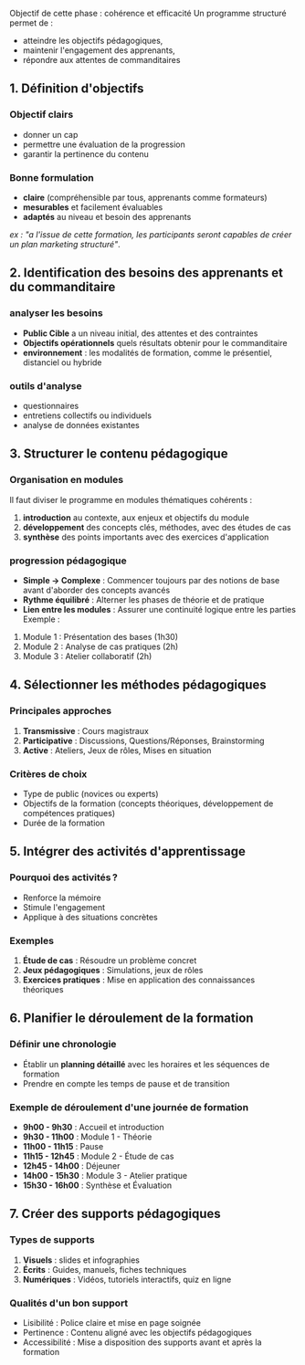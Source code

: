 Objectif de cette phase : cohérence et efficacité
Un programme structuré permet de :
- atteindre les objectifs pédagogiques, 
- maintenir l'engagement des apprenants,
- répondre aux attentes de commanditaires
## 1. Définition d'objectifs
### Objectif clairs 
- donner un cap
- permettre une évaluation de la progression
- garantir la pertinence du contenu

### Bonne formulation
- **claire** (compréhensible par tous, apprenants comme formateurs)
- **mesurables** et facilement évaluables
- **adaptés** au niveau et besoin des apprenants

*ex : "a l'issue de cette formation, les participants seront capables de créer un plan marketing structuré"*.

## 2. Identification des besoins des apprenants et du commanditaire

### analyser les besoins
- **Public Cible** a un niveau initial, des attentes et des contraintes
- **Objectifs opérationnels** quels résultats obtenir pour le commanditaire
- **environnement** : les modalités de formation, comme le présentiel, distanciel ou hybride
### outils d'analyse
- questionnaires
- entretiens collectifs ou individuels
- analyse de données existantes
## 3. Structurer le contenu pédagogique
### Organisation en modules

Il faut diviser le programme en modules thématiques cohérents :
1. **introduction** au contexte, aux enjeux et objectifs du module 
2. **développement** des concepts clés, méthodes, avec des études de cas
3. **synthèse** des points importants avec des exercices d'application

### progression pédagogique
- **Simple → Complexe** : Commencer toujours par des notions de base avant d'aborder des concepts avancés
- **Rythme équilibré** : Alterner les phases de théorie et de pratique
- **Lien entre les modules** : Assurer une continuité logique entre les parties
Exemple :
1. Module 1 : Présentation des bases (1h30)
2. Module 2 : Analyse de cas pratiques (2h)
3. Module 3 : Atelier collaboratif (2h)
## 4. Sélectionner les méthodes pédagogiques
### Principales approches
1. **Transmissive** : Cours magistraux
2. **Participative** : Discussions, Questions/Réponses, Brainstorming
3. **Active** : Ateliers, Jeux de rôles, Mises en situation
### Critères de choix
- Type de public (novices ou experts)
- Objectifs de la formation (concepts théoriques, développement de compétences pratiques)
- Durée de la formation

## 5. Intégrer des activités d'apprentissage
### Pourquoi des activités ?
- Renforce la mémoire
- Stimule l'engagement
- Applique à des situations concrètes
### Exemples
1. **Étude de cas** : Résoudre un problème concret
2. **Jeux pédagogiques** : Simulations, jeux de rôles
3. **Exercices pratiques** : Mise en application des connaissances théoriques

## 6. Planifier le déroulement de la formation
### Définir une chronologie
- Établir un **planning détaillé** avec les horaires et les séquences de formation
- Prendre en compte les temps de pause et de transition
### Exemple de déroulement d'une journée de formation
- **9h00 - 9h30** : Accueil et introduction
- **9h30 - 11h00** : Module 1 - Théorie
- **11h00 - 11h15** : Pause
- **11h15 - 12h45** : Module 2 - Étude de cas
- **12h45 - 14h00** : Déjeuner
- **14h00 - 15h30** : Module 3 - Atelier pratique
- **15h30 - 16h00** : Synthèse et Évaluation

## 7. Créer des supports pédagogiques
### Types de supports
1. **Visuels** : slides et infographies
2. **Écrits** : Guides, manuels, fiches techniques
3. **Numériques** : Vidéos, tutoriels interactifs, quiz en ligne
### Qualités d'un bon support
- Lisibilité : Police claire et mise en page soignée
- Pertinence : Contenu aligné avec les objectifs pédagogiques
- Accessibilité : Mise a disposition des supports avant et après la formation
